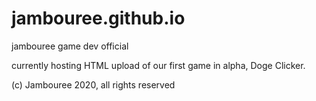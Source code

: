 # jambouree.github.io
jambouree game dev official

currently hosting HTML upload of our first game in alpha, Doge Clicker.

(c) Jambouree 2020, all rights reserved
